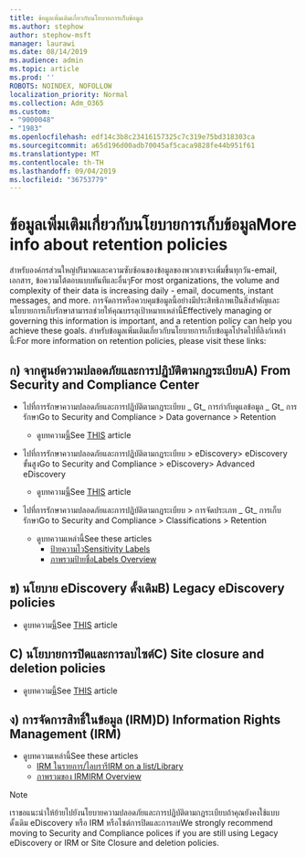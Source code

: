 ```yaml
---
title: ข้อมูลเพิ่มเติมเกี่ยวกับนโยบายการเก็บข้อมูล
ms.author: stephow
author: stephow-msft
manager: laurawi
ms.date: 08/14/2019
ms.audience: admin
ms.topic: article
ms.prod: ''
ROBOTS: NOINDEX, NOFOLLOW
localization_priority: Normal
ms.collection: Adm_O365
ms.custom:
- "9000048"
- "1983"
ms.openlocfilehash: edf14c3b8c23416157325c7c319e75bd318303ca
ms.sourcegitcommit: a65d196d00adb70045af5caca9828fe44b951f61
ms.translationtype: MT
ms.contentlocale: th-TH
ms.lasthandoff: 09/04/2019
ms.locfileid: "36753779"
---
```

# <a name="more-info-about-retention-policies"></a><span data-ttu-id="d3157-102">ข้อมูลเพิ่มเติมเกี่ยวกับนโยบายการเก็บข้อมูล</span><span class="sxs-lookup"><span data-stu-id="d3157-102">More info about retention policies</span></span>

<span data-ttu-id="d3157-103">สำหรับองค์กรส่วนใหญ่ปริมาณและความซับซ้อนของข้อมูลของพวกเขาจะเพิ่มขึ้นทุกวัน-email, เอกสาร, ข้อความโต้ตอบแบบทันทีและอื่นๆ</span><span class="sxs-lookup"><span data-stu-id="d3157-103">For most organizations, the volume and complexity of their data is increasing daily - email, documents, instant messages, and more.</span></span> <span data-ttu-id="d3157-104">การจัดการหรือควบคุมข้อมูลนี้อย่างมีประสิทธิภาพเป็นสิ่งสำคัญและนโยบายการเก็บรักษาสามารถช่วยให้คุณบรรลุเป้าหมายเหล่านี้</span><span class="sxs-lookup"><span data-stu-id="d3157-104">Effectively managing or governing this information is important, and a retention policy can help you achieve these goals.</span></span> <span data-ttu-id="d3157-105">สำหรับข้อมูลเพิ่มเติมเกี่ยวกับนโยบายการเก็บข้อมูลโปรดไปที่ลิงก์เหล่านี้:</span><span class="sxs-lookup"><span data-stu-id="d3157-105">For more information on retention policies, please visit these links:</span></span>

## <a name="a-from-security-and-compliance-center"></a><span data-ttu-id="d3157-106">ก) จากศูนย์ความปลอดภัยและการปฏิบัติตามกฎระเบียบ</span><span class="sxs-lookup"><span data-stu-id="d3157-106">A) From Security and Compliance Center</span></span>

- <span data-ttu-id="d3157-107">ไปที่การรักษาความปลอดภัยและการปฏิบัติตามกฎระเบียบ _ Gt_ การกำกับดูแลข้อมูล _ Gt_ การรักษา</span><span class="sxs-lookup"><span data-stu-id="d3157-107">Go to Security and Compliance > Data governance > Retention</span></span>
  - <span data-ttu-id="d3157-108">ดูบทความ[นี้](https://docs.microsoft.com/office365/securitycompliance/retention-policies)</span><span class="sxs-lookup"><span data-stu-id="d3157-108">See [THIS](https://docs.microsoft.com/office365/securitycompliance/retention-policies) article</span></span>

- <span data-ttu-id="d3157-109">ไปที่การรักษาความปลอดภัยและการปฏิบัติตามกฎระเบียบ > eDiscovery> eDiscovery ขั้นสูง</span><span class="sxs-lookup"><span data-stu-id="d3157-109">Go to Security and Compliance > eDiscovery> Advanced eDiscovery</span></span> 
  - <span data-ttu-id="d3157-110">ดูบทความ[นี้](https://docs.microsoft.com/office365/securitycompliance/ediscovery-cases)</span><span class="sxs-lookup"><span data-stu-id="d3157-110">See [THIS](https://docs.microsoft.com/office365/securitycompliance/ediscovery-cases) article</span></span>

- <span data-ttu-id="d3157-111">ไปที่การรักษาความปลอดภัยและการปฏิบัติตามกฎระเบียบ > การจัดประเภท _ Gt_ การเก็บรักษา</span><span class="sxs-lookup"><span data-stu-id="d3157-111">Go to Security and Compliance > Classifications > Retention</span></span>
  - <span data-ttu-id="d3157-112">ดูบทความเหล่านี้</span><span class="sxs-lookup"><span data-stu-id="d3157-112">See these articles</span></span>
    - [<span data-ttu-id="d3157-113">ป้ายความไว</span><span class="sxs-lookup"><span data-stu-id="d3157-113">Sensitivity Labels</span></span>](https://docs.microsoft.com/office365/securitycompliance/sensitivity-labels)
    - [<span data-ttu-id="d3157-114">ภาพรวมป้ายชื่อ</span><span class="sxs-lookup"><span data-stu-id="d3157-114">Labels Overview</span></span>](https://docs.microsoft.com/office365/securitycompliance/labels)

## <a name="b-legacy-ediscovery-policies"></a><span data-ttu-id="d3157-115">ข) นโยบาย eDiscovery ดั้งเดิม</span><span class="sxs-lookup"><span data-stu-id="d3157-115">B) Legacy eDiscovery policies</span></span>

- <span data-ttu-id="d3157-116">ดูบทความ[นี้](https://support.office.com/article/Set-up-an-eDiscovery-Center-in-SharePoint-Online-A18F8975-AA7F-43B4-A7D6-001D14744D8E)</span><span class="sxs-lookup"><span data-stu-id="d3157-116">See [THIS](https://support.office.com/article/Set-up-an-eDiscovery-Center-in-SharePoint-Online-A18F8975-AA7F-43B4-A7D6-001D14744D8E) article</span></span>

## <a name="c-site-closure-and-deletion-policies"></a><span data-ttu-id="d3157-117">C) นโยบายการปิดและการลบไซต์</span><span class="sxs-lookup"><span data-stu-id="d3157-117">C) Site closure and deletion policies</span></span>

- <span data-ttu-id="d3157-118">ดูบทความ[นี้](https://support.office.com/article/Use-policies-for-site-closure-and-deletion-A8280D82-27FD-48C5-9ADF-8A5431208BA5)</span><span class="sxs-lookup"><span data-stu-id="d3157-118">See [THIS](https://support.office.com/article/Use-policies-for-site-closure-and-deletion-A8280D82-27FD-48C5-9ADF-8A5431208BA5) article</span></span>  

## <a name="d-information-rights-management-irm"></a><span data-ttu-id="d3157-119">ง) การจัดการสิทธิ์ในข้อมูล (IRM)</span><span class="sxs-lookup"><span data-stu-id="d3157-119">D) Information Rights Management (IRM)</span></span>

- <span data-ttu-id="d3157-120">ดูบทความเหล่านี้</span><span class="sxs-lookup"><span data-stu-id="d3157-120">See these articles</span></span>
  - [<span data-ttu-id="d3157-121">IRM ในรายการ/ไลบรารี</span><span class="sxs-lookup"><span data-stu-id="d3157-121">IRM on a list/Library</span></span>](https://support.office.com/article/apply-information-rights-management-to-a-list-or-library-3bdb5c4e-94fc-4741-b02f-4e7cc3c54aa1)
  - [<span data-ttu-id="d3157-122">ภาพรวมของ IRM</span><span class="sxs-lookup"><span data-stu-id="d3157-122">IRM Overview</span></span>](https://support.office.com/article/create-and-apply-information-management-policies-eb501fe9-2ef6-4150-945a-65a6451ee9e9)

> [!Note]
> <span data-ttu-id="d3157-123">เราขอแนะนำให้ย้ายไปยังนโยบายความปลอดภัยและการปฏิบัติตามกฎระเบียบถ้าคุณยังคงใช้แบบดั้งเดิม eDiscovery หรือ IRM หรือไซต์การปิดและการลบ</span><span class="sxs-lookup"><span data-stu-id="d3157-123">We strongly recommend moving to Security and Compliance polices if you are still using Legacy eDiscovery or IRM or Site Closure and deletion policies.</span></span>
